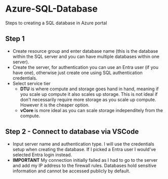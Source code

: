 # Azure-SQL-Database
Steps to creating a SQL database in Azure portal

## Step 1
- Create resource group and enter database name (this is the database within the SQL server and you can have multiple databases within one server). 
- Create the server, for authentication you can use an Entra user (if you have one), otherwise just create one using SQL authentication credentials.
- Select service tier
    - **DTU** is where compute and storage goes hand in hand, meaning if you scale up compute it also scales up storage. This is not ideal if don't necessarily require more storage as you scale up compute. However it is the cheaper option.
    - **vCore** is more ideal as you can scale storage independitely from the compute.

## Step 2 - Connect to database via VSCode
- Input server name and authentication type. I will use the credentials setup when creating the database. If I picked a Entra user I would've selected Entra login instead.
- **IMPORTANT** My connection initially failed as I had to go to the server and add my IP address to the firewall rules. Databases hold sensitive information and cannot be accessed publicly by default.